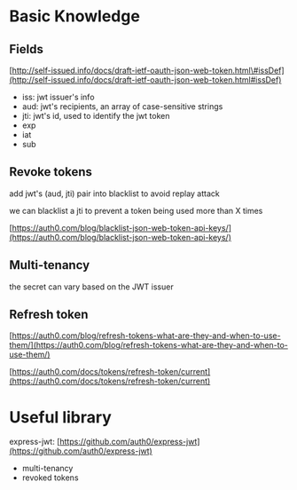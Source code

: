 # Basic Knowledge

## Fields

[http://self-issued.info/docs/draft-ietf-oauth-json-web-token.html\#issDef](http://self-issued.info/docs/draft-ietf-oauth-json-web-token.html#issDef)

* iss: jwt issuer's info
* aud: jwt's recipients, an array of case-sensitive strings
* jti: jwt's id, used to identify the jwt token
* exp
* iat
* sub

## Revoke tokens

add jwt's \(aud, jti\) pair into blacklist to avoid replay attack

we can blacklist a jti to prevent a token being used more than X times

[https://auth0.com/blog/blacklist-json-web-token-api-keys/](https://auth0.com/blog/blacklist-json-web-token-api-keys/)

## Multi-tenancy

the secret can vary based on the JWT issuer

## Refresh token

[https://auth0.com/blog/refresh-tokens-what-are-they-and-when-to-use-them/](https://auth0.com/blog/refresh-tokens-what-are-they-and-when-to-use-them/)

[https://auth0.com/docs/tokens/refresh-token/current](https://auth0.com/docs/tokens/refresh-token/current)

# Useful library

express-jwt: [https://github.com/auth0/express-jwt](https://github.com/auth0/express-jwt)

* multi-tenancy
* revoked tokens



